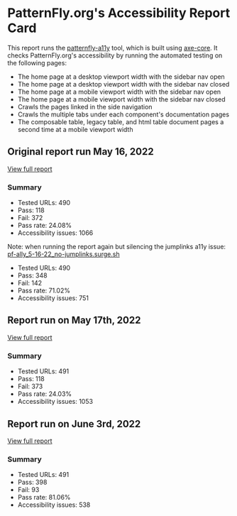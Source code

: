 # PatternFly.org's Accessibility Report Card

This report runs the [patternfly-a11y](https://github.com/patternfly/patternfly-a11y) tool, which is built using [axe-core](https://github.com/dequelabs/axe-core).
It checks PatternFly.org's accessibility by running the automated testing on the following pages:
- The home page at a desktop viewport width with the sidebar nav open
- The home page at a desktop viewport width with the sidebar nav closed
- The home page at a mobile viewport width with the sidebar nav open
- The home page at a mobile viewport width with the sidebar nav closed
- Crawls the pages linked in the side navigation
- Crawls the multiple tabs under each component's documentation pages
- The composable table, legacy table, and html table document pages a second time at a mobile viewport width

## Original report run May 16, 2022
[View full report](https://pf-a11y_5-16-22.surge.sh)
### Summary
- Tested URLs: 490
- Pass: 118
- Fail: 372
- Pass rate: 24.08%
- Accessibility issues: 1066

Note: when running the report again but silencing the jumplinks a11y issue:
[pf-ally_5-16-22_no-jumplinks.surge.sh](https://pf-ally_5-16-22_no-jumplinks.surge.sh)

- Tested URLs: 490
- Pass: 348
- Fail: 142 
- Pass rate: 71.02% 
- Accessibility issues: 751

## Report run on May 17th, 2022
[View full report](https://pf-a11y_5-17-22.surge.sh)
### Summary
- Tested URLs: 491
- Pass: 118
- Fail: 373
- Pass rate: 24.03%
- Accessibility issues: 1053

## Report run on June 3rd, 2022
[View full report](https://pf-a11y_6-3-22.surge.sh)
### Summary
- Tested URLs: 491
- Pass: 398
- Fail: 93
- Pass rate: 81.06%
- Accessibility issues: 538